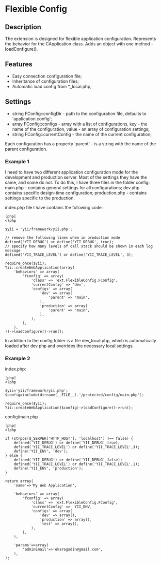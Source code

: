 # Flexible Config

## Description

The extension is designed for flexible application configuration.
Represents the behavior for the СApplication class. Adds an object with one method - loadConfigure().

## Features

* Easy connection configuration file;
* Inheritance of configuration files;
* Automatic load config from *_local.php;

## Settings

* string FConfig::configDir - path to the configuration file, defaults to 'application.config';
* array FConfig::configs - array with a list of configurations, key - the name of the configuration, value - an array of configuration settings;
* string FConfig::currentConfig - the name of the current configuration;

Each configuration has a property 'parent' - is a string with the name of the parent configuration.

### Example 1

I need to have two different application configuration mode for the development and production server. Most of the settings they have the same, and some do not.
To do this, I have three files in the folder config: main.php - contains general settings for all configurations; dev.php - contains specific design-time configuration; production.php - contains settings specific to the production.

index.php file I have contains the following code:

~~~
[php]
<?php

$yii = 'yii/framework/yii.php';

// remove the following lines when in production mode
defined('YII_DEBUG') or define('YII_DEBUG', true);
// specify how many levels of call stack should be shown in each log message
defined('YII_TRACE_LEVEL') or define('YII_TRACE_LEVEL', 3);

require_once($yii);
Yii::createWebApplication(array(
    'behaviors' => array(
        'fconfig' => array(
            'class' => 'ext.FlexibleConfig.FConfig',
            'currentConfig' => 'dev',
            'configs' => array(
                'dev' => array(
                    'parent' => 'main',
                ),
                'production' => array(
                    'parent' => 'main',
                ),
            ),
        ),
    ),
))->loadConfigure()->run();
~~~

In addition to the config folder is a file dev_local.php, which is automatically loaded after dev.php and overrides the necessary local settings.

### Example 2

index.php:

~~~
[php]
<?php

$yii='yii/framework/yii.php';
$config=include(dirname(__FILE__).'/protected/config/main.php');

require_once($yii);
Yii::createWebApplication($config)->loadConfigure()->run();
~~~

config/main.php

~~~
[php]
<?php

if (strpos($_SERVER['HTTP_HOST'], 'localhost') !== false) {
    defined('YII_DEBUG') or define('YII_DEBUG',true);
    defined('YII_TRACE_LEVEL') or define('YII_TRACE_LEVEL',3);
    define('YII_ENV', 'dev');
} else {
    defined('YII_DEBUG') or define('YII_DEBUG',false);
    defined('YII_TRACE_LEVEL') or define('YII_TRACE_LEVEL',1);
    define('YII_ENV', 'production');
}

return array(
    'name'=>'My Web Application',

    'behaviors' => array(
        'fconfig' => array(
            'class' => 'ext.FlexibleConfig.FConfig',
            'currentConfig' =>  YII_ENV,
            'configs' => array(
                'dev' => array(),
                'production' => array(),
                'test' => array(),
            ),
        ),
    ),

	'params'=>array(
		'adminEmail'=>'ekaragodin@gmail.com',
	),
);
~~~
